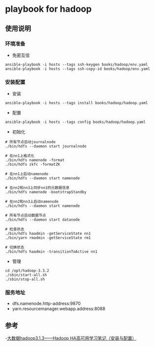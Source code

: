 # playbook for hadoop

## 使用说明

### 环境准备
- 免密互信
```
ansible-playbook -i hosts --tags ssh-keygen books/hadoop/env.yaml
ansible-playbook -i hosts --tags ssh-copy-id books/hadoop/env.yaml
```

### 安装配置
- 安装
```
ansible-playbook -i hosts --tags install books/hadoop/hadoop.yaml
```
- 配置
```
ansible-playbook -i hosts --tags config books/hadoop/hadoop.yaml
```
- 初始化
```
# 所有节点启动journalnode
./bin/hdfs --daemon start journalnode

# 在nn1上格式化
./bin/hdfs namenode -format
./bin/hdfs zkfc -formatZK

# 在nn1上启动namenode
./bin/hdfs --daemon start namenode

# 在nn2和nn3上同步nn1的元数据信息
./bin/hdfs namenode -bootstrapStandby

# 在nn2和nn3上启动namenode
./bin/hdfs --daemon start namenode

# 所有节点启动数据节点
./bin/hdfs --daemon start datanode

# 检查状态
./bin/hdfs haadmin -getServiceState nn1
./bin/yarn rmadmin -getServiceState rm1

# 切换状态
./bin/hdfs haadmin -transitionToActive nn1
```
- 管理
```
cd /opt/hadoop-3.3.2
./sbin/start-all.sh
./sbin/stop-all.sh
```

### 服务地址
- dfs.namenode.http-address:9870
- yarn.resourcemanager.webapp.address:8088

## 参考
-[大数据hadoop3.1.3——Hadoop HA高可用学习笔记（安装与配置）](https://blog.csdn.net/qq_42502354/article/details/105980277)
